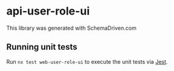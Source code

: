 
# api-user-role-ui

This library was generated with SchemaDriven.com

## Running unit tests

Run `nx test web-user-role-ui` to execute the unit tests via [Jest](https://jestjs.io).


